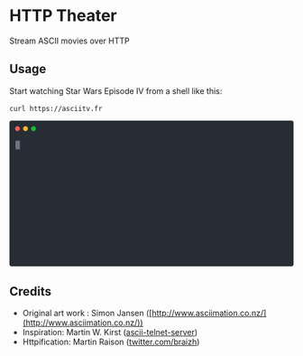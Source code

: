# HTTP Theater

Stream ASCII movies over HTTP

## Usage

Start watching Star Wars Episode IV from a shell like this:

```
curl https://asciitv.fr
```

<img src="./demo.svg">

## Credits

* Original art work : Simon Jansen ([http://www.asciimation.co.nz/](http://www.asciimation.co.nz/))
* Inspiration: Martin W. Kirst ([ascii-telnet-server](https://github.com/nitram509/ascii-telnet-server))
* Httpification: Martin Raison ([twitter.com/braizh](https://www.twitter.com/braizh))
